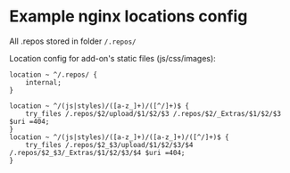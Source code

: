 Example nginx locations config
==============================

All .repos stored in folder `/.repos/`

Location config for add-on's static files (js/css/images):

~~~
location ~ ^/.repos/ {
	internal;
}

location ~ ^/(js|styles)/([a-z_]+)/([^/]+)$ {
	try_files /.repos/$2/upload/$1/$2/$3 /.repos/$2/_Extras/$1/$2/$3 $uri =404;
}
location ~ ^/(js|styles)/([a-z_]+)/([a-z_]+)/([^/]+)$ {
	try_files /.repos/$2_$3/upload/$1/$2/$3/$4 /.repos/$2_$3/_Extras/$1/$2/$3/$4 $uri =404;
}
~~~
